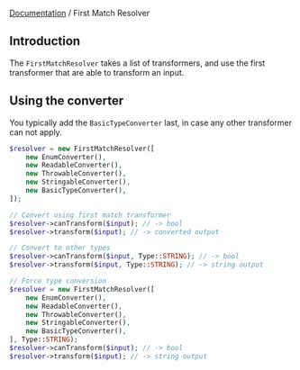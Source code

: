 [Documentation](../../README.md) / First Match Resolver

## Introduction

The `FirstMatchResolver` takes a list of transformers, and use the first transformer that are able to transform an input.

## Using the converter

You typically add the `BasicTypeConverter` last, in case any other transformer can not apply.

```php
$resolver = new FirstMatchResolver([
    new EnumConverter(),
    new ReadableConverter(),
    new ThrowableConverter(),
    new StringableConverter(),
    new BasicTypeConverter(),
]);

// Convert using first match transformer
$resolver->canTransform($input); // -> bool
$resolver->transform($input); // -> converted output

// Convert to other types
$resolver->canTransform($input, Type::STRING); // -> bool
$resolver->transform($input, Type::STRING); // -> string output

// Force type conversion
$resolver = new FirstMatchResolver([
    new EnumConverter(),
    new ReadableConverter(),
    new ThrowableConverter(),
    new StringableConverter(),
    new BasicTypeConverter(),
], Type::STRING);
$resolver->canTransform($input); // -> bool
$resolver->transform($input); // -> string output
```
